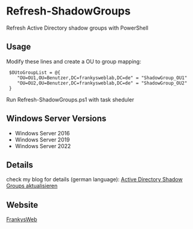 # Refresh-ShadowGroups
 Refresh Active Directory shadow groups with PowerShell
 
## Usage
 Modify these lines and create a OU to group mapping:
 
```
 $OUtoGroupList = @{
    "OU=OU1,OU=Benutzer,DC=frankysweblab,DC=de" = "ShadowGroup_OU1"
    "OU=OU2,OU=Benutzer,DC=frankysweblab,DC=de" = "ShadowGroup_OU2"
 }
 ```
 Run Refresh-ShadowGroups.ps1 with task sheduler

## Windows Server Versions
 - Windows Server 2016
 - Windows Server 2019
 - Windows Server 2022

## Details
check my blog for details (german language):
 [Active Directory Shadow Groups aktualisieren](https://www.frankysweb.de/active-directory-shadow-groups-aktualisieren/)

## Website
 [FrankysWeb](https://www.frankysweb.de/)
